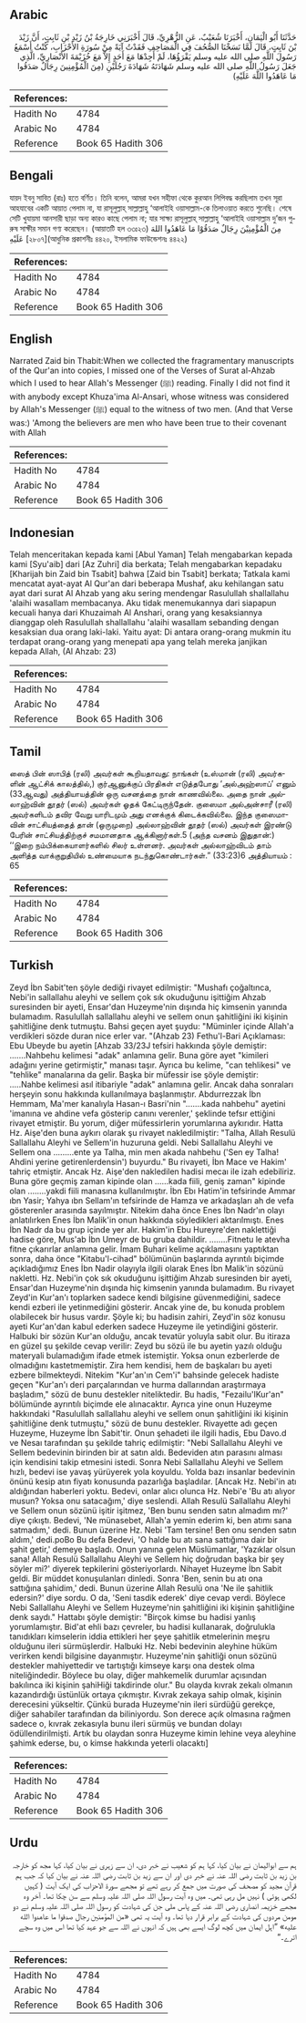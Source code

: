 ## Arabic


<div dir="rtl" lang="ar" style={{fontSize:'larger',backgroundColor:'#f8f9fa',padding:20}}>
حَدَّثَنَا أَبُو الْيَمَانِ، أَخْبَرَنَا شُعَيْبٌ، عَنِ الزُّهْرِيِّ، قَالَ أَخْبَرَنِي خَارِجَةُ بْنُ زَيْدِ بْنِ ثَابِتٍ، أَنَّ زَيْدَ بْنَ ثَابِتٍ، قَالَ لَمَّا نَسَخْنَا الصُّحُفَ فِي الْمَصَاحِفِ فَقَدْتُ آيَةً مِنْ سُورَةِ الأَحْزَابِ، كُنْتُ أَسْمَعُ رَسُولَ اللَّهِ صلى الله عليه وسلم يَقْرَؤُهَا، لَمْ أَجِدْهَا مَعَ أَحَدٍ إِلاَّ مَعَ خُزَيْمَةَ الأَنْصَارِيِّ، الَّذِي جَعَلَ رَسُولُ اللَّهِ صلى الله عليه وسلم شَهَادَتَهُ شَهَادَةَ رَجُلَيْنِ ‏(‏مِنَ الْمُؤْمِنِينَ رِجَالٌ صَدَقُوا مَا عَاهَدُوا اللَّهَ عَلَيْهِ‏)‏
</div>
<div style={{backgroundColor:'#f8f9fa',padding:20, marginBottom: 10}}><table> <thead> <tr> <th>References:</th> <th></th> </tr> </thead> <tbody><tr><td>Hadith No</td><td>4784</td></tr><tr><td>Arabic No</td><td>4784</td></tr><tr><td>Reference</td><td>Book 65 Hadith 306</td></tr></tbody></table></div>

## Bengali


<div dir="ltr" lang="bn" style={{fontSize:'larger',backgroundColor:'#f8f9fa',padding:20}}>
যায়দ ইবনু সাবিত (রাঃ) হতে বর্ণিত। তিনি বলেন, আমরা যখন সহীফা থেকে কুরআন লিপিবদ্ধ করছিলাম তখন সূরা আহযাবের একটি আয়াত পেলাম না, যা রাসূলুল্লাহ্ সাল্লাল্লাহু ‘আলাইহি ওয়াসাল্লাম-কে তিলাওয়াত করতে শুনেছি। শেষে সেটি খুযায়মা আনসারী ছাড়া অন্য কারও কাছে পেলাম না; যার সাক্ষ্য রাসূলুল্লাহ্ সাল্লাল্লাহু ‘আলাইহি ওয়াসাল্লাম দু’জন পুরুষ সাক্ষীর সমান গণ্য করেছেন। (আয়াতটি হল ৩৩ঃ২৩) مِنَ الْمُؤْمِنِيْنَ رِجَالٌ صَدَقُوْا مَا عَاهَدُوا اللهَ عَلَيْهِ [২৮০৭](আধুনিক প্রকাশনীঃ ৪৪২০, ইসলামিক ফাউন্ডেশনঃ ৪৪২২)
</div>
<div style={{backgroundColor:'#f8f9fa',padding:20, marginBottom: 10}}><table> <thead> <tr> <th>References:</th> <th></th> </tr> </thead> <tbody><tr><td>Hadith No</td><td>4784</td></tr><tr><td>Arabic No</td><td>4784</td></tr><tr><td>Reference</td><td>Book 65 Hadith 306</td></tr></tbody></table></div>

## English


<div dir="ltr" lang="en" style={{fontSize:'larger',backgroundColor:'#f8f9fa',padding:20}}>
Narrated Zaid bin Thabit:When we collected the fragramentary manuscripts of the Qur'an into copies, I missed one of the Verses of Surat al-Ahzab which I used to hear Allah's Messenger (ﷺ) reading. Finally I did not find it with anybody except Khuza'ima Al-Ansari, whose witness was considered by Allah's Messenger (ﷺ) equal to the witness of two men. (And that Verse was:) 'Among the believers are men who have been true to their covenant with Allah
</div>
<div style={{backgroundColor:'#f8f9fa',padding:20, marginBottom: 10}}><table> <thead> <tr> <th>References:</th> <th></th> </tr> </thead> <tbody><tr><td>Hadith No</td><td>4784</td></tr><tr><td>Arabic No</td><td>4784</td></tr><tr><td>Reference</td><td>Book 65 Hadith 306</td></tr></tbody></table></div>

## Indonesian


<div dir="ltr" lang="id" style={{fontSize:'larger',backgroundColor:'#f8f9fa',padding:20}}>
Telah menceritakan kepada kami [Abul Yaman] Telah mengabarkan kepada kami [Syu'aib] dari [Az Zuhri] dia berkata; Telah mengabarkan kepadaku [Kharijah bin Zaid bin Tsabit] bahwa [Zaid bin Tsabit] berkata; Tatkala kami mencatat ayat-ayat Al Qur'an dari beberapa Mushaf, aku kehilangan satu ayat dari surat Al Ahzab yang aku sering mendengar Rasulullah shallallahu 'alaihi wasallam membacanya. Aku tidak menemukannya dari siapapun kecuali hanya dari Khuzaimah Al Anshari, orang yang kesaksiannya dianggap oleh Rasulullah shallallahu 'alaihi wasallam sebanding dengan kesaksian dua orang laki-laki. Yaitu ayat: Di antara orang-orang mukmin itu terdapat orang-orang yang menepati apa yang telah mereka janjikan kepada Allah, (Al Ahzab: 23)
</div>
<div style={{backgroundColor:'#f8f9fa',padding:20, marginBottom: 10}}><table> <thead> <tr> <th>References:</th> <th></th> </tr> </thead> <tbody><tr><td>Hadith No</td><td>4784</td></tr><tr><td>Arabic No</td><td>4784</td></tr><tr><td>Reference</td><td>Book 65 Hadith 306</td></tr></tbody></table></div>

## Tamil


<div dir="ltr" lang="ta" style={{fontSize:'larger',backgroundColor:'#f8f9fa',padding:20}}>
ஸைத் பின் ஸாபித் (ரலி) அவர்கள் கூறியதாவது: நாங்கள் (உஸ்மான் (ரலி) அவர்களின் ஆட்சிக் காலத்தில்,) குர்ஆனுக்குப் பிரதிகள் எடுத்தபோது ‘அல்அஹ்ஸாப்’ எனும் (33ஆவது) அத்தியாயத்தின் ஒரு வசனத்தை நான் காணவில்லை. அதை நான் அல்லாஹ்வின் தூதர் (ஸல்) அவர்கள் ஓதக் கேட்டிருந்தேன். குஸைமா அல்அன்சாரீ (ரலி) அவர்களிடம் தவிர வேறு யாரிடமும் அது எனக்குக் கிடைக்கவில்லை. இந்த குஸைமாவின் சாட்சியத்தைத் தான் (ஒருமுறை) அல்லாஹ்வின் தூதர் (ஸல்) அவர்கள் இரண்டு பேரின் சாட்சியத்திற்குச் சமமானதாக ஆக்கினார்கள்.5 (அந்த வசனம் இதுதான்:) ‘‘இறை நம்பிக்கையாளர்களில் சிலர் உள்ளனர். அவர்கள் அல்லாஹ்விடம் தாம் அளித்த வாக்குறுதியில் உண்மையாக நடந்துகொண்டார்கள்.” (33:23)6 அத்தியாயம் : 65
</div>
<div style={{backgroundColor:'#f8f9fa',padding:20, marginBottom: 10}}><table> <thead> <tr> <th>References:</th> <th></th> </tr> </thead> <tbody><tr><td>Hadith No</td><td>4784</td></tr><tr><td>Arabic No</td><td>4784</td></tr><tr><td>Reference</td><td>Book 65 Hadith 306</td></tr></tbody></table></div>

## Turkish


<div dir="ltr" lang="tr" style={{fontSize:'larger',backgroundColor:'#f8f9fa',padding:20}}>
Zeyd İbn Sabit'ten şöyle dediği rivayet edilmiştir: "Mushafı çoğaltınca, Nebi'in sallallahu aleyhi ve sellem çok sık okuduğunu işittiğim Ahzab suresinden bir ayeti, Ensar'dan Huzeyme'nin dışında hiç kimsenin yanında bulamadım. Rasulullah sallallahu aleyhi ve sellem onun şahitliğini iki kişinin şahitliğine denk tutmuştu. Bahsi geçen ayet şuydu: "Müminler içinde Allah'a verdikleri sözde duran nice erler var. "(Ahzab 23) Fethu'l-Bari Açıklaması: Ebu Ubeyde bu ayetin [Ahzab 33/23J tefsiri hakkında şöyle demiştir: .......Nahbehu kelimesi "adak" anlamına gelir. Buna göre ayet "kimileri adağını yerine getirmiştir," manası taşır. Ayrıca bu kelime, "can tehlikesi" ve "tehlike" manalarına da gelir. Başka bir müfessir ise şöyle demiştir: .....Nahbe kelimesi asıl itibariyle "adak" anlamına gelir. Ancak daha sonraları herşeyin sonu hakkında kullanılmaya başlanmıştır. Abdurrezzak İbn Hemmam, Ma'mer kanalıyla Hasan-ı Basri'nin ".......kada nahbehu" ayetini 'imanına ve ahdine vefa gösterip canını verenler,' şeklinde tefsır ettiğini rivayet etmiştir. Bu yorum, diğer müfessirlerin yorumlarına aykırıdır. Hatta Hz. Aişe'den buna aykırı olarak şu rivayet nakledilmiştir: "Talha, Allah Resulü Sallallahu Aleyhi ve Sellem'in huzuruna geldi. Nebi Sallallahu Aleyhi ve Sellem ona .........ente ya Talha, min men akada nahbehu ('Sen ey Talha! Ahdini yerine getirenlerdensin') buyurdu." Bu rivayeti, İbn Mace ve Hakim' tahriç etmiştir. Ancak Hz. Aişe'den nakledilen hadisi mecaı ile izah edebiliriz. Buna göre geçmiş zaman kipinde olan ......kada fiili, geniş zaman" kipinde olan ........yakdi fiili manasına kullanılmıştır. İbn Ebı Hatim'in tefsirinde Ammar ıbn Yasir; Yahya ıbn Sellam'ın tefsirinde de Hamza ve arkadaşları ah de vefa gösterenler arasında sayılmıştır. Nitekim daha önce Enes İbn Nadr'ın olayı anlatılırken Enes İbn Malik'in onun hakkında söyledikleri aktarılmıştı. Enes İbn Nadr da bu grup içinde yer alır. Hakim'in Ebu Hureyre'den naklettiği hadise göre, Mus'ab İbn Umeyr de bu gruba dahildir. ........Fitnetu le atevha fitne çıkarırlar anlamına gelir. İmam Buhari kelime açıklamasını yaptıktan sonra, daha önce "Kitabu'l-cihad" bölümünün başlarında ayrıntılı biçimde açıkladığımız Enes İbn Nadir olayıyla ilgili olarak Enes İbn Malik'in sözünü nakletti. Hz. Nebi'in çok sık okuduğunu işittiğim Ahzab suresinden bir ayeti, Ensar'dan Huzeyme'nin dışında hiç kimsenin yanında bulamadım. Bu rivayet Zeyd'in Kur'an'ı toplarken sadece kendi bilgisine güvenmediğini, sadece kendi ezberi ile yetinmediğini gösterir. Ancak yine de, bu konuda problem olabilecek bir husus vardır. Şöyle ki; bu hadisin zahiri, Zeyd'in söz konusu ayeti Kur'an'dan kabul ederken sadece Huzeyme ile yetindiğini gösterir. Halbuki bir sözün Kur'an olduğu, ancak tevatür yoluyla sabit olur. Bu itiraza en güzel şu şekilde cevap verilir: Zeyd bu sözü ile bu ayetin yazılı olduğu materyali bulamadığım ifade etmek istemiştir. Yoksa onun ezberlerde de olmadığını kastetmemiştir. Zira hem kendisi, hem de başkaları bu ayeti ezbere bilmekteydi. Nitekim "Kur'an'ın Cem'i" bahsinde gelecek hadiste geçen "Kur'an'ı deri parçalarından ve hurma dallarından araştırmaya başladım," sözü de bunu destekler niteliktedir. Bu hadis, "Fezailu'lKur'an" bölümünde ayrıntılı biçimde ele alınacaktır. Ayrıca yine onun Huzeyme hakkındaki "Rasulullah sallallahu aleyhi ve sellem onun şahitliğini iki kişinin şahitliğine denk tutmuştu," sözü de bunu destekler. Rivayette adı geçen Huzeyme, Huzeyme İbn Sabit'tir. Onun şehadeti ile ilgili hadis, Ebu Davo.d ve Nesaı tarafından şu şekilde tahriç edilmiştir: "Nebi Sallallahu Aleyhi ve Sellem bedevinin birinden bir at satın aldı. Bedeviden atın parasını alması için kendisini takip etmesini istedi. Sonra Nebi Sallallahu Aleyhi ve Sellem hızlı, bedevi ise yavaş yürüyerek yola koyuldu. Yolda bazı insanlar bedevinin önünü kesip atın fiyatı konusunda pazarlığa başladılar. [Ancak Hz. Nebi'in atı aldığından haberleri yoktu. Bedevi, onlar alıcı olunca Hz. Nebi'e 'Bu atı alıyor musun? Yoksa onu satacağım,' diye seslendi. Allah Resulü Sallallahu Aleyhi ve Sellem onun sözünü işitir işitmez, 'Ben bunu senden satın almadım mı?' diye çıkıştı. Bedevi, 'Ne münasebet, Allah'a yemin ederim ki, ben atımı sana satmadım,' dedi. Bunun üzerine Hz. Nebi 'Tam tersine! Ben onu senden satın aldım,' dedi.poBo Bu defa Bedevi, 'O halde bu atı sana sattığıma dair bir şahit getir,' demeye başladı. Onun yanına gelen Müslümanlar, 'Yazıklar olsun sana! Allah Resulü Sallallahu Aleyhi ve Sellem hiç doğrudan başka bir şey söyler mi?' diyerek tepkilerini gösteriyorIardı. Nihayet Huzeyme İbn Sabit geldi. Bir müddet konuşulanları dinledi. Sonra 'Ben, senin bu atı ona sattığına şahidim,' dedi. Bunun üzerine Allah Resulü ona 'Ne ile şahitlik edersin?' diye sordu. O da, 'Seni tasdik ederek' diye cevap verdi. Böylece Nebi Sallallahu Aleyhi ve Sellem Huzeyme'nin şahitliğini iki kişinin şahitliğine denk saydı." Hattabı şöyle demiştir: "Birçok kimse bu hadisi yanlış yorumlamıştır. Bid'at ehli bazı çevreler, bu hadisi kullanarak, doğrulukla tanıdıkları kimselerin iddia ettikleri her şeye şahitlik etmelerinin meşru olduğunu ileri sürmüşlerdir. Halbuki Hz. Nebi bedevinin aleyhine hüküm verirken kendi bilgisine dayanmıştır. Huzeyme'nin şahitliği onun sözünü destekler mahiyettedir ve tartıştığı kimseye karşı ona destek olma niteliğindedir. Böylece bu olay, diğer mahkemelik durumlar açısından bakılınca iki kişinin şahiHiği takdirinde olur." Bu olayda kıvrak zekalı olmanın kazandırdığı üstünlük ortaya çıkmıştır. Kıvrak zekaya sahip olmak, kişinin derecesini yükseltir. Çünkü burada Huzeyme'nin ileri sürdüğü gerekçe, diğer sahabiler tarafından da biliniyordu. Son derece açık olmasına rağmen sadece o, kıvrak zekasıyla bunu ileri sürmüş ve bundan dolayı ödüllendirilmişti. Artık bu olaydan sonra Huzeyme kimin lehine veya aleyhine şahimk ederse, bu, o kimse hakkında yeterli olacaktı]
</div>
<div style={{backgroundColor:'#f8f9fa',padding:20, marginBottom: 10}}><table> <thead> <tr> <th>References:</th> <th></th> </tr> </thead> <tbody><tr><td>Hadith No</td><td>4784</td></tr><tr><td>Arabic No</td><td>4784</td></tr><tr><td>Reference</td><td>Book 65 Hadith 306</td></tr></tbody></table></div>

## Urdu


<div dir="rtl" lang="ur" style={{fontSize:'larger',backgroundColor:'#f8f9fa',padding:20}}>
ہم سے ابوالیمان نے بیان کیا، کہا ہم کو شعیب نے خبر دی، ان سے زہری نے بیان کیا، کہا مجھ کو خارجہ بن زید بن ثابت رضی اللہ عنہ نے خبر دی اور ان سے زید بن ثابت رضی اللہ عنہ نے بیان کیا کہ جب ہم قرآن مجید کو مصحف کی صورت میں جمع کر رہے تھے تو مجھے سورۃ الاحزاب کی ایک آیت ( کہیں لکھی ہوئی ) نہیں مل رہی تھی۔ میں وہ آیت رسول اللہ صلی اللہ علیہ وسلم سے سن چکا تھا۔ آخر وہ مجھے خزیمہ انصاری رضی اللہ عنہ کے پاس ملی جن کی شہادت کو رسول اللہ صلی اللہ علیہ وسلم نے دو مومن مردوں کی شہادت کے برابر قرار دیا تھا۔ وہ آیت یہ تھی «من المؤمنين رجال صدقوا ما عاهدوا الله عليه‏» ”اہل ایمان میں کچھ لوگ ایسے بھی ہیں کہ انہوں نے اللہ سے جو عہد کیا تھا اس میں وہ سچے اترے۔“
</div>
<div style={{backgroundColor:'#f8f9fa',padding:20, marginBottom: 10}}><table> <thead> <tr> <th>References:</th> <th></th> </tr> </thead> <tbody><tr><td>Hadith No</td><td>4784</td></tr><tr><td>Arabic No</td><td>4784</td></tr><tr><td>Reference</td><td>Book 65 Hadith 306</td></tr></tbody></table></div>